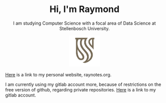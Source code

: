 <h1 align="center">Hi, I'm Raymond</h1> 
<p align="center">I am studying Computer Science with a focal area of Data Science at Stellenbosch University.</p>
<p align="center">
  <img src="https://github.com/vanRooijen/vanRooijen/blob/main/quality_stellenbosch.png" width="100" title="Stellenbosch University Logo">
</p>

[Here](https://raynotes.org/) is a link to my personal website, raynotes.org.

I am currently using my gitlab account more, because of restrictions on the free version of github, regarding private repositories.  [Here](https://gitlab.com/vanRooijen) is a link to my gitlab account.
